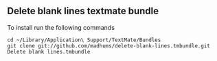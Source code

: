 ## Delete blank lines textmate bundle

To install run the following commands

```
cd ~/Library/Application\ Support/TextMate/Bundles
git clone git://github.com/madhums/delete-blank-lines.tmbundle.git Delete blank lines.tmbundle
```
